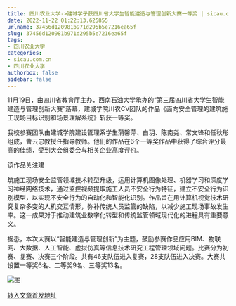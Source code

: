 ```yaml
---
title: 四川农业大学->建城学子获四川省大学生智能建造与管理创新大赛一等奖 | sicau.com.cn
date: 2022-11-22 01:22:13.625855
urlname: 37456d120981b971d295b5e7216ea65f
slug: 37456d120981b971d295b5e7216ea65f
tags: 
- 四川农业大学
categories:
- sicau.com.cn
- 四川农业大学
authorbox: false
sidebar: false
---
```

11月19日，由四川省教育厅主办，西南石油大学承办的“第三届四川省大学生智能建造与管理创新大赛”落幕，建城学院川农CV团队的作品《面向安全管理的建筑施工现场目标识别和场景理解系统》斩获一等奖。

我校参赛团队由建城学院建设管理系学生蒲馨萍、白玥、陈南尧、常文锋和任秋彤组成，曹云忠教授任指导教师。他们的作品在6个一等奖作品中获得了综合评分最高的佳绩，受到大会组委会与相关企业高度评价。

该作品关注建
<!--more-->
筑施工现场安全监管领域技术转型升级，运用计算机图像处理、机器学习和深度学习神经网络技术，通过监控视频提取施工人员不安全行为特征，建立不安全行为识别模型，以实现不安全行为的自动化和智能化识别。作品旨在用计算机视觉技术研究复杂多变的人机交互情形，弥补传统人员监管的缺陷，以减少施工现场事故发生率。这一成果对于推动建筑业数字化转型和传统监管领域现代化的进程具有重要意义。

据悉，本次大赛以“智能建造与管理创新”为主题，鼓励参赛作品应用BIM、物联网、大数据、人工智能、虚拟仿真等信息技术研究工程管理领域问题。比赛分为初赛、复赛、决赛三个阶段。共有46支队伍进入复赛，28支队伍进入决赛。大赛共设置一等奖6名、二等奖9名、三等奖13名。

![图](https://news.sicau.edu.cn/__local/4/8A/DD/BEBD1D097554180AC4D7BBF807C_6C301655_388DB.jpg)

[转入文章首发地址](https://news.sicau.edu.cn/info/1078/70281.htm)